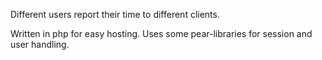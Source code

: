 Different users report their time to different clients.

Written in php for easy hosting.
Uses some pear-libraries for session and user handling.